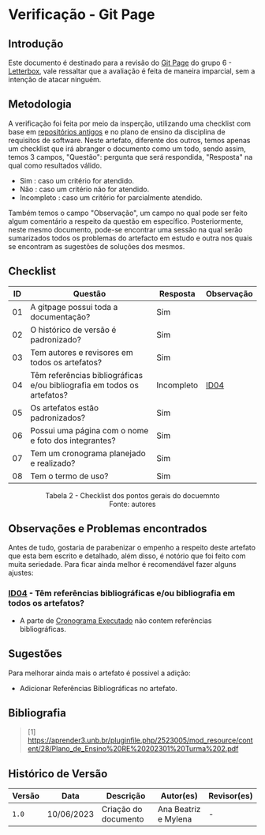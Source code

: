 # Verificação - Git Page

## Introdução

Este documento é destinado para a revisão do [Git Page](https://requisitos-de-software.github.io/2023.1-Letterboxd/) do grupo 6 - [Letterbox](https://github.com/Requisitos-de-Software/2023.1-Letterboxd), vale ressaltar que a avaliação é feita de maneira imparcial, sem a intenção de atacar ninguém.

## Metodologia

A verificação foi feita por meio da insperção, utilizando uma checklist com base em [repositórios antigos](https://github.com/Requisitos-de-Software) e no plano de ensino da disciplina de requisitos de software. Neste artefato, diferente dos outros, temos apenas um checklist que irá abranger o documento como um todo, sendo assim, temos 3 campos, "Questão": pergunta que será respondida, "Resposta" na qual como resultados válido.

- Sim : caso um critério for atendido.
- Não : caso um critério não for atendido.
- Incompleto : caso um critério for parcialmente atendido.

Também temos o campo "Observação", um campo no qual pode ser feito algum comentário a respeito da questão em específico. Posteriormente, neste mesmo documento, pode-se encontrar uma sessão na qual serão sumarizados todos os problemas do artefacto em estudo e outra nos quais se encontram as sugestões de soluções dos mesmos.

## Checklist

| ID  | Questão                                                                 | Resposta   | Observação |
| --- | ----------------------------------------------------------------------- | ---------- | ---------- |
| 01  | A gitpage possui toda a documentação?                                   | Sim        |            |
| 02  | O histórico de versão é padronizado?                                    | Sim        |            |
| 03  | Tem autores e revisores em todos os artefatos?                          | Sim        |            |
| 04  | Têm referências bibliográficas e/ou bibliografia em todos os artefatos? | Incompleto |[ID04](gitpage.md#observacoes-e-problemas-encontrados) |
| 05  | Os artefatos estão padronizados?                                        | Sim        |            |
| 06  | Possui uma página com o nome e foto dos integrantes?                    | Sim        |            |
| 07  | Tem um cronograma planejado e realizado?                                | Sim        |            |
| 08  | Tem o termo de uso?                                                     | Sim        |            |

<p align="center"> Tabela 2 - Checklist dos pontos gerais do docuemnto <br> Fonte: autores </p>

## Observações e Problemas encontrados

Antes de tudo, gostaria de parabenizar o empenho a respeito deste artefato que esta bem escrito e detalhado, além disso, é notório que foi feito com muita seriedade. Para ficar ainda melhor é recomendável fazer alguns ajustes:

### [ID04](gitpage.md#checklist-de-documento) - Têm referências bibliográficas e/ou bibliografia em todos os artefatos?

- A parte de [Cronograma Executado](https://requisitos-de-software.github.io/2023.1-Letterboxd/cronogramaExecutado/) não contem referências bibliográficas.

## Sugestões

Para melhorar ainda mais o artefato é possivel a adição:

- Adicionar Referências Bibliográficas no artefato.

## Bibliografia

> [1] https://aprender3.unb.br/pluginfile.php/2523005/mod_resource/content/28/Plano_de_Ensino%20RE%20202301%20Turma%202.pdf

## Histórico de Versão

| Versão | Data       | Descrição            | Autor(es)            | Revisor(es) |
| ------ | ---------- | -------------------- | -------------------- | ----------- |
| `1.0`  | 10/06/2023 | Criação do documento | Ana Beatriz e Mylena | -           |
